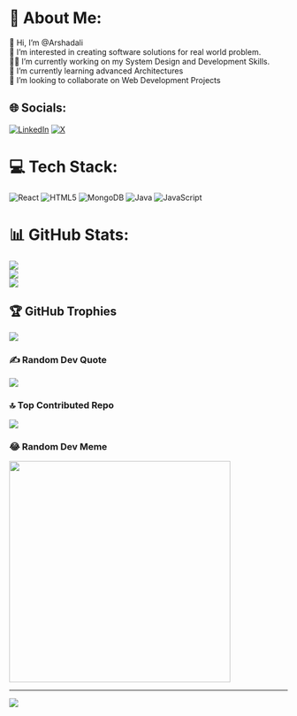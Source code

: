 

# 💫 About Me:
👋 Hi, I’m @Arshadali<br>
👀 I’m interested in creating software solutions for real world problem.<br>
👨‍💻 I’m currently working on my System Design and Development Skills.<br>🤯 I’m currently learning advanced Architectures<br>🤩 I’m looking to collaborate on Web Development Projects


## 🌐 Socials:
[![LinkedIn](https://img.shields.io/badge/LinkedIn-%230077B5.svg?logo=linkedin&logoColor=white)](https://linkedin.com/in/https://www.linkedin.com/in/arshadali-mulla-2289691a3/) [![X](https://img.shields.io/badge/X-black.svg?logo=X&logoColor=white)](https://x.com/https://x.com/I_m_arshadmulla) 

# 💻 Tech Stack:
![React](https://img.shields.io/badge/react-%2320232a.svg?style=for-the-badge&logo=react&logoColor=%2361DAFB) ![HTML5](https://img.shields.io/badge/html5-%23E34F26.svg?style=for-the-badge&logo=html5&logoColor=white) ![MongoDB](https://img.shields.io/badge/MongoDB-%234ea94b.svg?style=for-the-badge&logo=mongodb&logoColor=white) ![Java](https://img.shields.io/badge/java-%23ED8B00.svg?style=for-the-badge&logo=openjdk&logoColor=white) ![JavaScript](https://img.shields.io/badge/javascript-%23323330.svg?style=for-the-badge&logo=javascript&logoColor=%23F7DF1E)
# 📊 GitHub Stats:
![](https://github-readme-stats.vercel.app/api?username=Arshadalee&theme=dark&hide_border=false&include_all_commits=false&count_private=false)<br/>
![](https://github-readme-streak-stats.herokuapp.com/?user=Arshadalee&theme=dark&hide_border=false)<br/>
![](https://github-readme-stats.vercel.app/api/top-langs/?username=Arshadalee&theme=dark&hide_border=false&include_all_commits=false&count_private=false&layout=compact)

## 🏆 GitHub Trophies
![](https://github-profile-trophy.vercel.app/?username=Arshadalee&theme=radical&no-frame=false&no-bg=true&margin-w=4)

### ✍️ Random Dev Quote
![](https://quotes-github-readme.vercel.app/api?type=horizontal&theme=radical)

### 🔝 Top Contributed Repo
![](https://github-contributor-stats.vercel.app/api?username=Arshadalee&limit=5&theme=dark&combine_all_yearly_contributions=true)

### 😂 Random Dev Meme
<img src='https://memer-new.vercel.app/' style="height: 400px;"/>

---
[![](https://visitcount.itsvg.in/api?id=Arshadalee&icon=0&color=0)](https://visitcount.itsvg.in)



